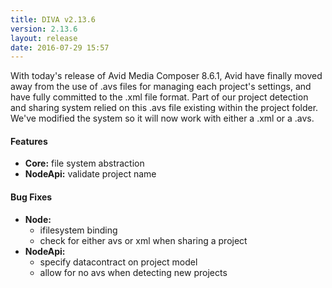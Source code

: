 ```yaml
---
title: DIVA v2.13.6
version: 2.13.6
layout: release
date: 2016-07-29 15:57
---
```


With today's release of Avid Media Composer 8.6.1, Avid have finally moved away from the use of .avs files for managing each project's settings, and have fully committed to the .xml file format.
Part of our project detection and sharing system relied on this .avs file existing within the project folder. We've modified the system so it will now work with either a .xml or a .avs.

#### Features

* **Core:** file system abstraction
* **NodeApi:** validate project name

#### Bug Fixes

* **Node:**
  * ifilesystem binding
  * check for either avs or xml when sharing a project
* **NodeApi:**
  * specify datacontract on project model
  * allow for no avs when detecting new projects

